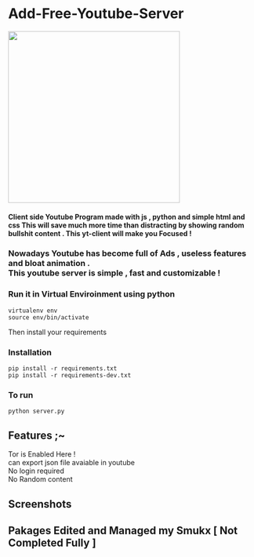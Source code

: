 # Add-Free-Youtube-Server

<a href="https://github.com/Whitecat18"><img src="https://thumbs.dreamstime.com/b/yt-logo-monogram-up-to-down-style-negative-space-design-template-isolated-black-background-176439284.jpg" height=350></a>

<h4> Client side Youtube Program made with js , python and simple html and css This will save much more time than distracting by showing random bullshit content . This yt-client will make you Focused !</h4>
<h3>Nowadays Youtube has become full of Ads , useless features and bloat animation . <br>
This youtube server is simple , fast and customizable ! 


### Run it in Virtual Enviroinment using python

`virtualenv env` <br>
`source env/bin/activate`

Then install your requirements
### Installation

`pip install -r requirements.txt` <br>
`pip install -r requirements-dev.txt`

### To run 
`python server.py`




## Features ;~
Tor is Enabled Here !<br>
can export json file avaiable in youtube<br>
No login required<br>
No Random content


## Screenshots


## Pakages Edited and Managed my Smukx [ Not Completed Fully ] 







      
